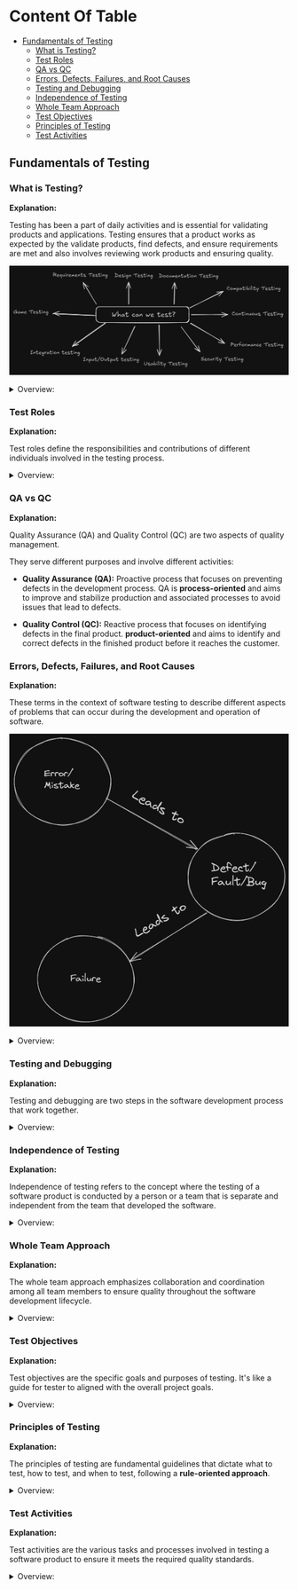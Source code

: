 <!-- markdownlint-disable MD033 -->
# Content Of Table

- [Fundamentals of Testing](#fundamentals-of-testing)
  - [What is Testing?](#what-is-testing)
  - [Test Roles](#test-roles)
  - [QA vs QC](#qa-vs-qc)
  - [Errors, Defects, Failures, and Root Causes](#errors-defects-failures-and-root-causes)
  - [Testing and Debugging](#testing-and-debugging)
  - [Independence of Testing](#independence-of-testing)
  - [Whole Team Approach](#whole-team-approach)
  - [Test Objectives](#test-objectives)
  - [Principles of Testing](#principles-of-testing)
  - [Test Activities](#test-activities)

## Fundamentals of Testing

### What is Testing?

**Explanation:**

Testing has been a part of daily activities and is essential for validating products and applications. Testing ensures that a product works as expected by the validate products, find defects, and ensure requirements are met and also involves reviewing work products and ensuring quality.

![alt text](./images/testing.png)

<details>
    <summary>Overview:</summary>

1. **Product-Oriented Approach:**
    - Features and quality of the final product.
    - The product meets user needs and expectations.

2. **Process-Oriented Approach:**
    - Processes and methodologies used to develop the product.
    - Efficient and standardized development processes.

3. **User-Oriented Approach:**
    - Involvement of end-users in the development process.
    - The product is user-friendly and meets actual user needs.

4. **Time-Oriented Approach:**
    - Speed of development.
    - Rapid delivery to meet tight deadlines or market demands.

5. **Rules-Oriented Approach:**
    - Compliance with specific rules, regulations, and standards.
    - The product and process meet legal and regulatory requirements.

</details>

### Test Roles

**Explanation:**

Test roles define the responsibilities and contributions of different individuals involved in the testing process.

<details>
    <summary>Overview:</summary>

1. **Test Management:** Responsibility for the test process, team adn focus on Test planning, monitoring and control, and test completion.

2. **Test Engineer:** Responsibility Technical aspects of testing. and focus on Test analysis, design, implementation, and execution.

3. **Role Flexibility:** In small organizations One person can take on both test management and test engineer roles. and in other organizational responsibilities may vary based on project context, skills, structure of the companie.

</details>

### QA vs QC

**Explanation:**

Quality Assurance (QA) and Quality Control (QC) are two aspects of quality management.

They serve different purposes and involve different activities:

- **Quality Assurance (QA):** Proactive process that focuses on preventing defects in the development process. QA is **process-oriented** and aims to improve and stabilize production and associated processes to avoid issues that lead to defects.

- **Quality Control (QC):** Reactive process that focuses on identifying defects in the final product. **product-oriented** and aims to identify and correct defects in the finished product before it reaches the customer.

### Errors, Defects, Failures, and Root Causes

**Explanation:**

These terms in the context of software testing to describe different aspects of problems that can occur during the development and operation of software.

![alt text](./images/errors_defects_failures_root_cause.png)

<details>
    <summary>Overview:</summary>

1. **Error:** An error, also known as a mistake, is a human action or decision that produces an incorrect or unexpected result.

2. **Defect:** A defect, also known as a bug, is a flaw in the system. It's the result of an error made by the creators of the app.

3. **Failure:** A failure is the result of defect during execution of the software.

4. **Root Cause:** The root cause is the deepest underlying cause of a defect or a failure.

</details>

### Testing and Debugging

**Explanation:**

Testing and debugging are two steps in the software development process that work together.

<details>
    <summary>Overview:</summary>

1. **Testing:** Process of executing a program or system with the intent of finding errors. The goal of testing is to ensure that the software behaves as expected and meets its requirements.

2. **Debugging:** Once an error has been identified through testing, debugging is the process of finding the exact location and cause of that error in the code.

</details>

### Independence of Testing

**Explanation:**

Independence of testing refers to the concept where the testing of a software product is conducted by a person or a team that is separate and independent from the team that developed the software.

<details>
    <summary>Overview:</summary>

1. **Objectivity:** Independent testing provides an objective view of the software, which helps in identifying defects that might be overlooked by the development team due to familiarity with the code.

2. **Bias Reduction:** Since the testing team is separate from the development team, it reduces the risk of bias and ensures a more thorough and impartial testing process.

3. **Specialized skills:** Independent testers often have specialized skills in testing methodologies and tools, which can contribute to a more effective testing process.

4. **Accountability:** Having a separate testing team holds the development team accountable for the quality of their work, as any defects found can be traced back to the development process.

5. **Degrees of Independence:**

    - Work products tested by their author (no independent tester).
    - Tested by the author's peer from the same team.
    - Tested by testers from outside the author's team but within the same organization.
    - Tested by testers from outside the organization (outsourced testing).

</details>

### Whole Team Approach

**Explanation:**

The whole team approach emphasizes collaboration and coordination among all team members to ensure quality throughout the software development lifecycle.

<details>
    <summary>Overview:</summary>

1. **Collaboration:** Emphasizes the importance of collaboration and coordination among all team members (developers, testers, business representatives).

2. **Suitable:** Notes that the whole team approach may not always be appropriate, especially in safety-critical situations where test independence is needed.

</details>

### Test Objectives

**Explanation:**

Test objectives are the specific goals and purposes of testing. It's like a guide
for tester to aligned with the overall project goals.

<details>
    <summary>Overview:</summary>

1. **Evaluating Work Products:** This involves requirements, user stories, designs documents, and code to identify defects early in the development process.

2. **Triggering Failures and Finding Defects:** One of the primary objectives of testing is to find defects in the system under test.

3. **Ensuring Required Coverage:** Test objectives often include achieving a certain level of coverage, which could be in terms of requirements, risk, functionality, code.

4. **Reducing Risk of Inadequate Software Quality:** Testing helps in reducing the risk by prevent major failure in the production environment.

5. **Verifying Requirements Fulfillment:** Confirm that the software meets the specified requirements and user needs.

6. **Regulatory Compliance:** In certain domains(areas), complying with regulatory requirements is a key test objective.

7. **Providing Information to Stakeholders:** Communicate the test results, progress, and any identified issues to stakeholders.

8. **Building Confidence in Product Quality:** Testing helps Increase quality of the software that it has been thoroughly tested and meets the required standards.

9. **Validating Completeness and Functionality:** Ensure that the software is complete and functions works correctly.

</details>

### Principles of Testing

**Explanation:**

The principles of testing are fundamental guidelines that dictate what to test, how to test, and when to test, following a **rule-oriented approach**.

<details>
    <summary>Overview:</summary>

1. **Testing shows presence of defects:** Testing can show that defects are present, but cannot prove that there are no defects. Testing reduces the probability of undiscovered defects remaining in the software but, even if no defects are found, it is not a proof of correctness.

2. **Exhaustive testing is impossible:** It's not possible to test all combinations of inputs, scenarios, and paths in the software. Instead, risk analysis, priorities, and techniques like boundary value analysis and equivalence partitioning are used to focus the testing effort.

3. **Early testing:** To find defects early, testing activities should start as early as possible in the software development lifecycle and should be focused on defined objectives.

    ![alt text](./images/earlyTesting.png)

4. **Defect clustering:** A small number of modules usually contain most of the defects discovered during pre-release testing, or are responsible for most of the operational failures. This is also known as the **Pareto principle**, also known as the 80-20 rule, which states that approximately 80% of the issues occur due to 20% of the modules.

5. **Pesticide paradox:** If the same tests are repeated over and over again, eventually they will no longer find new bugs. To overcome this, the test cases need to be regularly reviewed and revised, and new and different tests need to be written to exercise different parts of the software or system.

6. **Testing is context dependent:** Testing is done differently in different contexts. For example, Android application software is tested differently from an e-commerce site.

7. **Absence-of-errors fallacy:** If the system does not fulfill the users' needs and expectations, finding and fixing defects does not necessarily improve the system. A system that is 100% bug-free is not necessarily useful to the user.

</details>

### Test Activities

**Explanation:**

Test activities are the various tasks and processes involved in testing a software product to ensure it meets the required quality standards.

<details>
    <summary>Overview:</summary>

1. **Test Planning:** The phase where the testing lifecycle begins. This involves defining the test objectives. Depending on the context.

    - **Activities:**

        - Define goals and objectives of testing.
        - Determine the overall approach, timelines, resources, and tools.
        - Define entry and exit criteria.
        - Plan for monitoring and control.

    - **Deliverables:**

        - Test Plan
        - Test Schedule
        - Risk Register
        - Entry and Exit Criteria

2. **Test Monitoring and Control:** This involves the ongoing checking of all test activities and the comparison of actual progress against the plan.

    - **Activities:**

        - Monitor test progress.
        - Compare actual progress against the plan.
        - Document control directives.
        - Update risk information.

    - **Deliverables:**

        - Test Progress Report
        - Control Directives
        - Updated Risk Information

3. **Test Analysis:** Analyzing the test basis to derive test cases.

    - **Activities:**

        - Identify testable features.
        - Define and prioritize test conditions (test scenarios).
        - Evaluate test basis and test objects to identify defects.
        - Use test techniques to identify test conditions.

    - **Deliverables:**

        - Prioritized Test Conditions

4. **Test Design:** It's involves test cases identifying other test artifacts.

    - **Activities:**

        - Write test cases and testware (test data, configurations).
        - Identify coverage items.
        - Define test data requirements, environment, and tools.

    - **Deliverables:**

        - Prioritized Test Cases
        - Test Charters
        - Test Data Requirements
        - Test Environment Requirements

5. **Test Implementation:** Preparing for test execution.

    - **Activities:**

        - Define test procedures and automation scripts.
        - Create test suites (collection of test cases).
        - Prioritize test procedures.
        - Set up and verify the test environment.

    - **Deliverables:**

        - Test Procedures
        - Automated Test Scripts
        - Test Suites
        - Test Data
        - Execution Schedule

6. **Test Execution:** Executing the test cases.

    - **Activities:**

        - Execute test cases and compare actual vs. expected results.
        - Report defects and track them for closure.
        - Perform retesting and regression testing.
        - Debugging and root cause analysis.

    - **Deliverables:**

        - Test Logs.
        - Defect Reports.

7. **Test Completion:** Test completion is the last step in the software testing life cycle, where we finalize all testing activities and document the results.

    - **Activities:**

        - Evaluate exit criteria.
        - Hand over the product to the business.
        - Document and archive test artifacts.
        - Gather lessons learned.
        - Prepare and share the test summary report.

    - **Deliverables:**

        - Test Completion Report
        - Action Items for Improvement
        - Documented Lessons Learned
        - Change Requests

</details>
